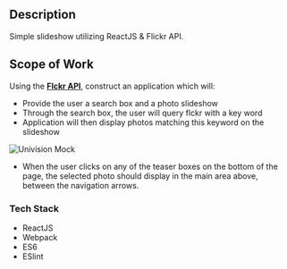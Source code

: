 ## Description
Simple slideshow utilizing ReactJS & Flickr API.

## Scope of Work

Using the [**Flckr API**](https://www.flickr.com/services/api/), construct an application which will:

* Provide the user a search box and a photo slideshow
* Through the search box, the user will query flckr with a key word
* Application will then display photos matching this keyword on the slideshow

![Univision Mock](http://ninearc.com/clients/univision/univision-mock.png)


* When the user clicks on any of the teaser boxes on the bottom of the page, the selected photo should display in the main area above, between the navigation arrows.

### Tech Stack

* ReactJS
* Webpack
* ES6
* ESlint
